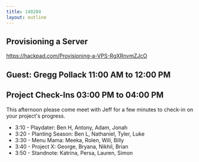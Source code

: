 ```yaml
---
title: 140204
layout: outline
---
```


## Provisioning a Server

https://hackpad.com/Provisioning-a-VPS-RgXRnvmZJcO

## Guest: Gregg Pollack 11:00 AM to 12:00 PM 

## Project Check-Ins 03:00 PM to 04:00 PM 

This afternoon please come meet with Jeff for a few minutes to check-in on your project's progress.

* 3:10 - Playdater: Ben H, Antony, Adam, Jonah
* 3:20 - Planting Season: Ben L, Nathaniel, Tyler, Luke
* 3:30 - Menu Mama: Meeka, Rolen, Will, Billy
* 3:40 - Project X: George, Bryana, Nikhil, Brian
* 3:50 - Standnote: Katrina, Persa, Lauren, Simon
